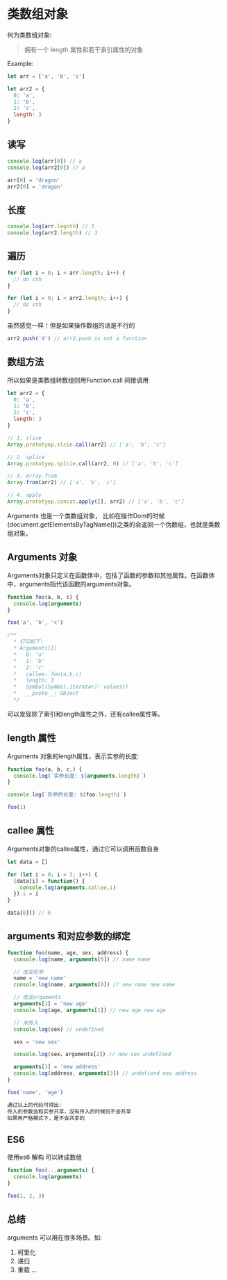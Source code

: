 # 类数组对象

何为类数组对象:

> 拥有一个 length 属性和若干索引属性的对象

Example: 

```js 
let arr = ['a', 'b', 'c']

let arr2 = {
  0: 'a',
  1: 'b',
  2: 'c',
  length: 3
}
```


## 读写

```js
console.log(arr[0]) // a
console.log(arr2[0]) // a

arr[0] = 'dragon'
arr2[0] = 'dragon'

```

## 长度

```js
console.log(arr.legnth) // 3
console.log(arr2.length) // 3

```

## 遍历

```js
for (let i = 0; i < arr.length; i++) {
  // do sth
}

for (let i = 0; i < arr2.length; i++) {
  // do sth
}
```

虽然感觉一样！但是如果操作数组的话是不行的

```js
arr2.push('d') // arr2.push is not a function
```

## 数组方法

所以如果是类数组转数组则用Function.call 间接调用

```js
let arr2 = {
  0: 'a',
  1: 'b',
  2: 'c',
  length: 3
}

// 1. slice
Array.prototyep.slcie.call(arr2) // ['a', 'b', 'c']

// 2. splice
Array.prototyep.splcie.call(arr2, 0) // ['a', 'b', 'c']

// 3. Array.from
Array.from(arr2) // ['a', 'b', 'c']

// 4. apply
Array.prototyep.concat.apply([], arr2) // ['a', 'b', 'c']
```

Arguments 也是一个类数组对象， 比如在操作Dom的时候(document.getElementsByTagName())之类的会返回一个伪数组，也就是类数组对象。  

## Arguments 对象

Arguments对象只定义在函数体中，包括了函数的参数和其他属性。在函数体中，arguments指代该函数的arguments对象。

```js
function foo(a, b, c) {
  console.log(arguments)
}

foo('a', 'b', 'c') 

/**
  * 打印如下:
  * Arguments[3]
  *   0: 'a'
  *   1: 'b'
  *   2: 'c'
  *   callee: foo(a,b,c)
  *   length: 3
  *   Symbol(Symbol.iterator): values()
  *   __proto__: Object
  */  
```

可以发现除了索引和length属性之外，还有callee属性等。


## length 属性
Arguments 对象的length属性，表示实参的长度: 

```js
function foo(a, b, c,) {
  console.log(`实参长度: ${arguments.length}`)
}

console.log(`形参的长度: ${foo.length}`)

foo(1)
```


## callee 属性

Arguments对象的callee属性，通过它可以调用函数自身

```js
let data = []

for (let i = 0; i < 3; i++) {
  (data[i] = function() {
    console.log(arguments.callee.i)
  }).i = i
}

data[0]() // 0
```

## arguments 和对应参数的绑定

```js
function foo(name, age, sex, address) {
  console.log(name, arguments[0]) // name name

  // 改变形参
  name = 'new name'
  console.log(name, arguments[0]) // new name new name

  // 改变arguments
  arguments[1] = 'new age'
  console.log(age, arguments[1]) // new age new age

  // 未传入
  console.log(sex) // undefined

  sex = 'new sex'

  console.log(sex，arguments[2]) // new sex undefined

  arguments[3] = 'new address'
  console.log(address, arguments[3]) // undefiend new address
}

foo('name', 'age')

通过以上的代码可得出:  
传入的参数会和实参共享，没有传入的时候则不会共享
如果再严格模式下，是不会共享的
```

## ES6

使用es6 解构 可以转成数组

```js
function foo(...arguments) {
  console.log(arguments)
}

foo(1, 2, 3)
```

## 总结
arguments 可以用在很多场景。如:  
1. 柯里化
2. 递归
3. 重载
...
